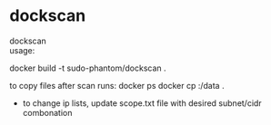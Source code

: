 # dockscan
dockscan  
usage:

docker build -t sudo-phantom/dockscan .

to copy files after scan runs:
docker ps
docker cp <container-id>:/data .
  
  - to change ip lists, update scope.txt file with desired subnet/cidr combonation
